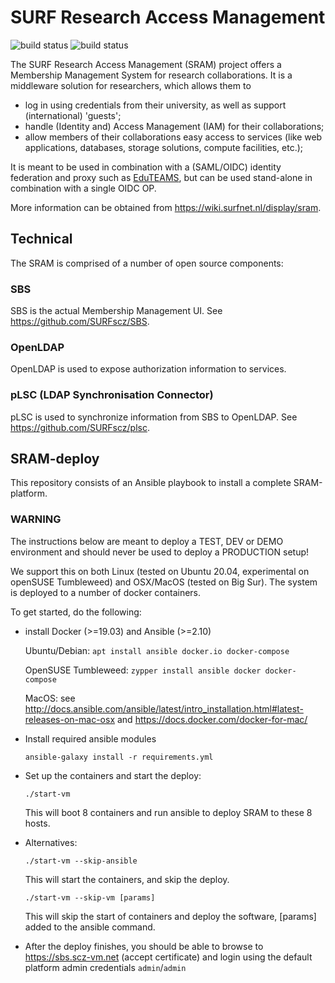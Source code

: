 # SURF Research Access Management
![build status](https://github.com/SURFscz/SRAM-deploy/actions/workflows/main.yml/badge.svg)
![build status](https://github.com/SURFscz/SRAM-deploy/actions/workflows/ci-runner.yml/badge.svg)

The SURF Research Access Management (SRAM) project offers a Membership Management System
for research collaborations. It is a middleware solution for
researchers, which allows them to

- log in using credentials from their university, as well as support (international) 'guests';
- handle (Identity and) Access Management (IAM) for their collaborations;
- allow members of their collaborations easy access to services (like web
  applications, databases, storage solutions, compute facilities, etc.);

It is meant to be used in combination with a (SAML/OIDC) identity federation and proxy such as
[EduTEAMS](https://eduteams.org/), but can be used stand-alone in combination with a single OIDC OP.

More information can be obtained from <https://wiki.surfnet.nl/display/sram>.

## Technical
The SRAM is comprised of a number of open source components:

### SBS
SBS is the actual Membership Management UI.  See <https://github.com/SURFscz/SBS>.

### OpenLDAP
OpenLDAP is used to expose authorization information to services.

### pLSC (LDAP Synchronisation Connector)
pLSC is used to synchronize information from SBS to OpenLDAP.  See <https://github.com/SURFscz/plsc>.

## SRAM-deploy
This repository consists of an Ansible playbook to install a complete
SRAM-platform.

### WARNING
The instructions below are meant to deploy a TEST, DEV or DEMO environment
and should never be used to deploy a PRODUCTION setup!

We support this on both Linux (tested on Ubuntu 20.04, experimental on
openSUSE Tumbleweed) and OSX/MacOS (tested on Big Sur).
The system is deployed to a number of docker containers.

To get started, do the following:

- install Docker (>=19.03) and Ansible (>=2.10)

    Ubuntu/Debian: `apt install ansible docker.io docker-compose`

    OpenSUSE Tumbleweed: `zypper install ansible docker docker-compose`

    MacOS: see
      <http://docs.ansible.com/ansible/latest/intro_installation.html#latest-releases-on-mac-osx>
      and <https://docs.docker.com/docker-for-mac/>

- Install required ansible modules

    `ansible-galaxy install -r requirements.yml`

- Set up the containers and start the deploy:

    `./start-vm`

    This will boot 8 containers and run ansible to deploy SRAM to these 8 hosts.

- Alternatives:

    `./start-vm --skip-ansible`

    This will start the containers, and skip the deploy.

    `./start-vm --skip-vm [params]`

    This will skip the start of containers and deploy the software, [params] added to the ansible command.

- After the deploy finishes, you should be able to browse to
  <https://sbs.scz-vm.net> (accept certificate) and login using the default platform admin
  credentials `admin`/`admin`

